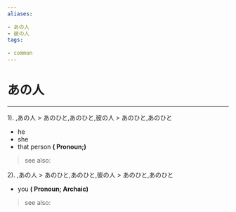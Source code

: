 ```yaml
---
aliases:
    
- あの人
- 彼の人
tags:
    
- common
---
```


# あの人
---
1).
,あの人 > あのひと,あのひと,彼の人 > あのひと,あのひと

- he
- she
- that person
**( Pronoun;)**
> see also: 
            
2).
,あの人 > あのひと,あのひと,彼の人 > あのひと,あのひと

- you
**( Pronoun; Archaic)**
> see also: 
            